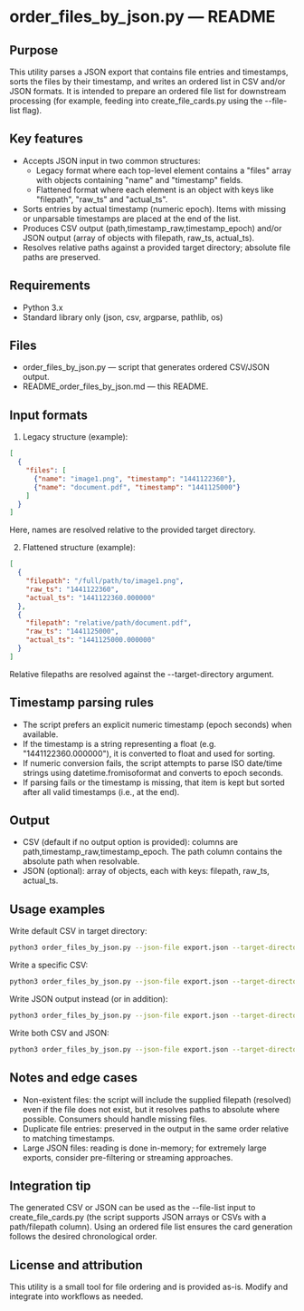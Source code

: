 # order_files_by_json.py — README

## Purpose

This utility parses a JSON export that contains file entries and timestamps, sorts the files by their timestamp, and writes an ordered list in CSV and/or JSON formats. It is intended to prepare an ordered file list for downstream processing (for example, feeding into create_file_cards.py using the --file-list flag).

## Key features

- Accepts JSON input in two common structures:
  - Legacy format where each top-level element contains a "files" array with objects containing "name" and "timestamp" fields.
  - Flattened format where each element is an object with keys like "filepath", "raw_ts" and "actual_ts".
- Sorts entries by actual timestamp (numeric epoch). Items with missing or unparsable timestamps are placed at the end of the list.
- Produces CSV output (path,timestamp_raw,timestamp_epoch) and/or JSON output (array of objects with filepath, raw_ts, actual_ts).
- Resolves relative paths against a provided target directory; absolute file paths are preserved.

## Requirements

- Python 3.x
- Standard library only (json, csv, argparse, pathlib, os)

## Files

- order_files_by_json.py — script that generates ordered CSV/JSON output.
- README_order_files_by_json.md — this README.

## Input formats

1) Legacy structure (example):

```json
[
  {
    "files": [
      {"name": "image1.png", "timestamp": "1441122360"},
      {"name": "document.pdf", "timestamp": "1441125000"}
    ]
  }
]
```

Here, names are resolved relative to the provided target directory.

2) Flattened structure (example):

```json
[
  {
    "filepath": "/full/path/to/image1.png",
    "raw_ts": "1441122360",
    "actual_ts": "1441122360.000000"
  },
  {
    "filepath": "relative/path/document.pdf",
    "raw_ts": "1441125000",
    "actual_ts": "1441125000.000000"
  }
]
```

Relative filepaths are resolved against the --target-directory argument.

## Timestamp parsing rules

- The script prefers an explicit numeric timestamp (epoch seconds) when available.
- If the timestamp is a string representing a float (e.g. "1441122360.000000"), it is converted to float and used for sorting.
- If numeric conversion fails, the script attempts to parse ISO date/time strings using datetime.fromisoformat and converts to epoch seconds.
- If parsing fails or the timestamp is missing, that item is kept but sorted after all valid timestamps (i.e., at the end).

## Output

- CSV (default if no output option is provided): columns are path,timestamp_raw,timestamp_epoch. The path column contains the absolute path when resolvable.
- JSON (optional): array of objects, each with keys: filepath, raw_ts, actual_ts.

## Usage examples

Write default CSV in target directory:

```bash
python3 order_files_by_json.py --json-file export.json --target-directory /path/to/files
```

Write a specific CSV:

```bash
python3 order_files_by_json.py --json-file export.json --target-directory /path/to/files --output-csv ordered.csv
```

Write JSON output instead (or in addition):

```bash
python3 order_files_by_json.py --json-file export.json --target-directory /path/to/files --output-json ordered.json
```

Write both CSV and JSON:

```bash
python3 order_files_by_json.py --json-file export.json --target-directory /path/to/files --output-csv ordered.csv --output-json ordered.json
```

## Notes and edge cases

- Non-existent files: the script will include the supplied filepath (resolved) even if the file does not exist, but it resolves paths to absolute where possible. Consumers should handle missing files.
- Duplicate file entries: preserved in the output in the same order relative to matching timestamps.
- Large JSON files: reading is done in-memory; for extremely large exports, consider pre-filtering or streaming approaches.

## Integration tip

The generated CSV or JSON can be used as the --file-list input to create_file_cards.py (the script supports JSON arrays or CSVs with a path/filepath column). Using an ordered file list ensures the card generation follows the desired chronological order.

## License and attribution

This utility is a small tool for file ordering and is provided as-is. Modify and integrate into workflows as needed.
